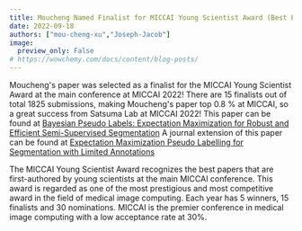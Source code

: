 ```yaml
---
title: Moucheng Named Finalist for MICCAI Young Scientist Award (Best Paper Award) 2022
date: 2022-09-18
authors: ["mou-cheng-xu","Joseph-Jacob"]
image:
  preview_only: False
# https://wowchemy.com/docs/content/blog-posts/
---
```


Moucheng's paper was selected as a finalist for the MICCAI Young Scientist Award at the main conference at MICCAI 2022! 
There are 15 finalists out of total 1825 submissions, making Moucheng's paper top 0.8 \% at MICCAI, so a great success from Satsuma Lab at MICCAI 2022!
This paper can be found at [Bayesian Pseudo Labels: Expectation Maximization for Robust and Efficient Semi-Supervised Segmentation](https://conferences.miccai.org/2022/papers/066-Paper2505.html)
A journal extension of this paper can be found at [Expectation Maximization Pseudo Labelling for Segmentation with Limited Annotations](https://arxiv.org/abs/2305.01747)

The MICCAI Young Scientist Award recognizes the best papers that are first-authored by young scientists at the main MICCAI conference. 
This award is regarded as one of the most prestigious and most competitive award in the field of medical image computing. 
Each year has 5 winners, 15 finalists and 30 nominations. MICCAI is the premier conference in medical image computing with a low acceptance rate at 30\%. 
